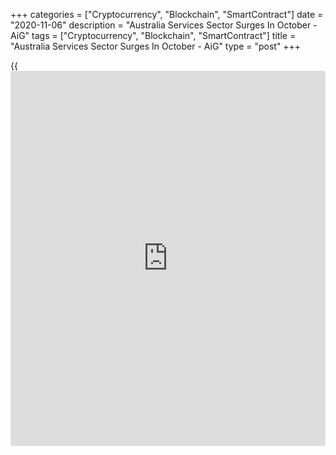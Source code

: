 +++
categories = ["Cryptocurrency", "Blockchain", "SmartContract"]
date = "2020-11-06"
description = "Australia Services Sector Surges In October - AiG"
tags = ["Cryptocurrency", "Blockchain", "SmartContract"]
title = "Australia Services Sector Surges In October - AiG"
type = "post"
+++

{{<iframe id="large-banner" src="https://www.bounty.group/#slide=2.0" width="100%" height="600" scrolling="no" style="border: 0px solid rgb(216, 221, 230); border-radius: 3px;">}}

The services sector in Australia swung to expansion in October, the
latest survey from the Australian Industry Group showed on Friday with a
seasonally adjusted Performance of Service Index score of 51.4.

That's up sharply from 36.2 in September and it moves above the boom-or-
bust line of 50 that separates expansion from contraction.

Individually, the index indicated growth in one sector, stability in two
sectors and contraction in two sectors. All activity indicators were
positive or stable in October, with the indices for sales, new orders
and supplier deliveries improving significantly from the previous month.

For comments and feedback [contact](https://www.playgroundfx.com/contact/): editorial@rtt[news](https://www.letsplayfx.com/blog/forex-news-website/).com

[Economic News][1]

 **What parts of the world are seeing the best (and worst) economic
performances lately? Click[here][2] to check out our [Econ Scorecard][2]
and find out! See up-to-the-moment [ranking](https://www.playgroundfx.com/blog/crypto-exchange-ranking/)s for the best and worst
performers in [GDP][3], [unemployment rate][4], [inflation][2] and much
more.**

   1. www.rtt[news](https://www.letsplayfx.com/blog/forex-news-website/).com/Content/EconomicNews.aspx
   2. www.rtt[news](https://www.letsplayfx.com/blog/forex-news-website/).com/economic-scorecard/world-rank/CPI/highest-performance.aspx
   3. www.rtt[news](https://www.letsplayfx.com/blog/forex-news-website/).com/economic-scorecard/world-rank/GDP/highest-performance.aspx
   4. www.rtt[news](https://www.letsplayfx.com/blog/forex-news-website/).com/economic-scorecard/world-rank/unemployment-rate/lowest-performance.aspx